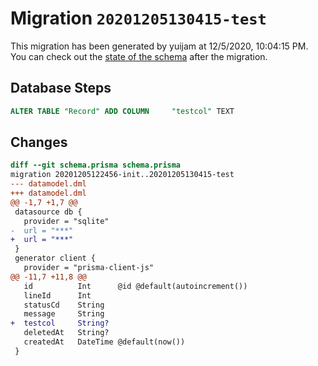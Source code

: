 # Migration `20201205130415-test`

This migration has been generated by yuijam at 12/5/2020, 10:04:15 PM.
You can check out the [state of the schema](./schema.prisma) after the migration.

## Database Steps

```sql
ALTER TABLE "Record" ADD COLUMN     "testcol" TEXT
```

## Changes

```diff
diff --git schema.prisma schema.prisma
migration 20201205122456-init..20201205130415-test
--- datamodel.dml
+++ datamodel.dml
@@ -1,7 +1,7 @@
 datasource db {
   provider = "sqlite" 
-  url = "***"
+  url = "***"
 }
 generator client {
   provider = "prisma-client-js"
@@ -11,7 +11,8 @@
   id          Int      @id @default(autoincrement())
   lineId      Int
   statusCd    String
   message     String
+  testcol     String?
   deletedAt   String?
   createdAt   DateTime @default(now())
 }
```



